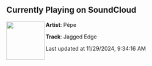 ## Currently Playing on SoundCloud

[<img align="left" width="100" src="https://i1.sndcdn.com/artworks-7ZDoD4q1uktl-0-t500x500.png">](https://soundcloud.com/pepe108923/jagged-edge)

**Artist**: Pépe 

**Track**: Jagged Edge

Last updated at 11/29/2024, 9:34:16 AM
